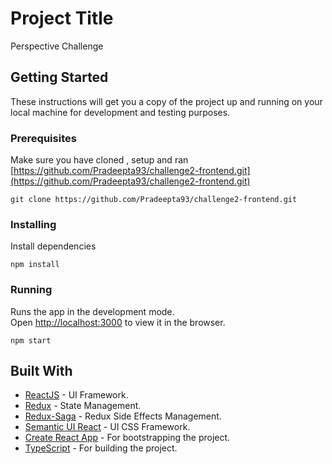 # Project Title

Perspective Challenge

## Getting Started

These instructions will get you a copy of the project up and running on your local machine for development and testing purposes.

### Prerequisites

Make sure you have cloned , setup and ran  [https://github.com/Pradeepta93/challenge2-frontend.git](https://github.com/Pradeepta93/challenge2-frontend.git)

```
git clone https://github.com/Pradeepta93/challenge2-frontend.git
```

### Installing

Install dependencies

```
npm install
```
### Running

Runs the app in the development mode.<br>
Open [http://localhost:3000](http://localhost:3000) to view it in the browser.

```
npm start
```




## Built With

* [ReactJS](https://reactjs.org/docs/getting-started.html) - UI Framework.
* [Redux](https://redux.js.org/introduction/getting-started) - State Management.
* [Redux-Saga](https://redux-saga.js.org/) - Redux Side Effects Management.
* [Semantic UI React](https://react.semantic-ui.com/) - UI CSS Framework.
* [Create React App](https://github.com/facebook/create-react-app) - For bootstrapping the project.
* [TypeScript](https://www.typescriptlang.org/docs/home.html) - For building the project.




